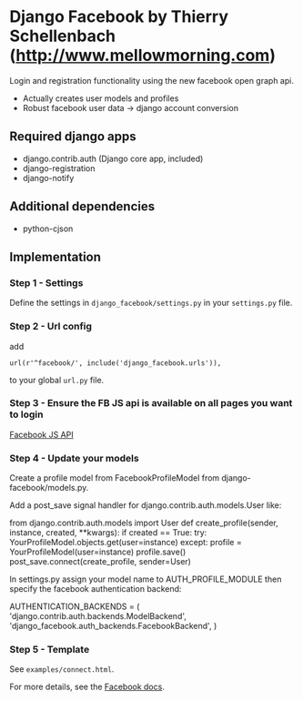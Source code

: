 # Django Facebook by Thierry Schellenbach (http://www.mellowmorning.com)

Login and registration functionality using the new facebook open graph api.

* Actually creates user models and profiles
* Robust facebook user data -> django account conversion

## Required django apps

* django.contrib.auth (Django core app, included)
* django-registration
* django-notify

## Additional dependencies

* python-cjson

## Implementation

### Step 1 - Settings

Define the settings in `django_facebook/settings.py` in your `settings.py` file.

### Step 2 - Url config

add

    url(r'^facebook/', include('django_facebook.urls')),

to your global `url.py` file.

### Step 3 - Ensure the FB JS api is available on all pages you want to login

[Facebook JS API](http://developers.facebook.com/docs/reference/javascript/)

### Step 4 - Update your models

Create a profile model from FacebookProfileModel from django-facebook/models.py.

Add a post_save signal handler for django.contrib.auth.models.User like:

from django.contrib.auth.models import User
def create_profile(sender, instance, created, **kwargs):
    if created == True:
        try:
            YourProfileModel.objects.get(user=instance)
        except:
            profile = YourProfileModel(user=instance)
            profile.save()
post_save.connect(create_profile, sender=User)

In settings.py assign your model name to AUTH_PROFILE_MODULE then specify the
facebook authentication backend:

AUTHENTICATION_BACKENDS = (
    'django.contrib.auth.backends.ModelBackend',
    'django_facebook.auth_backends.FacebookBackend',
)

### Step 5 - Template

See `examples/connect.html`.

For more details, see the [Facebook docs](http://developers.facebook.com/docs/).

